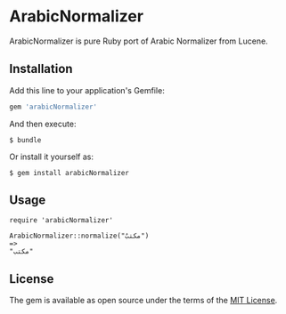 # ArabicNormalizer

ArabicNormalizer is pure Ruby port of Arabic Normalizer from Lucene.

## Installation

Add this line to your application's Gemfile:

```ruby
gem 'arabicNormalizer'
```

And then execute:

    $ bundle

Or install it yourself as:

    $ gem install arabicNormalizer

## Usage
```
require 'arabicNormalizer'

ArabicNormalizer::normalize("مكتبٌ")
=> 
"مكتب"
```

## License

The gem is available as open source under the terms of the [MIT License](http://opensource.org/licenses/MIT).


